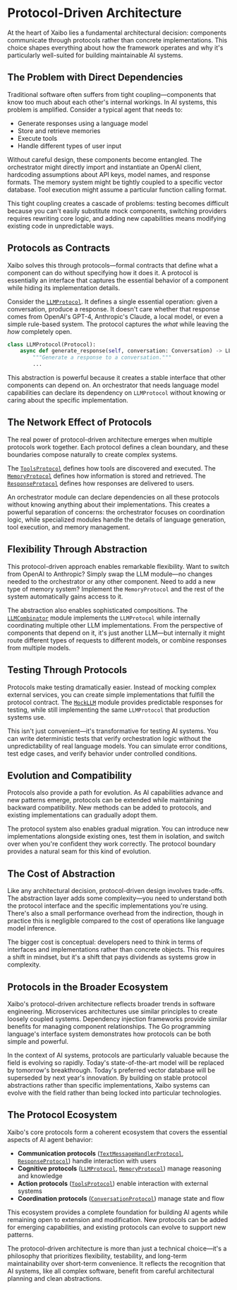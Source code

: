 # Protocol-Driven Architecture

At the heart of Xaibo lies a fundamental architectural decision: components communicate through protocols rather than concrete implementations. This choice shapes everything about how the framework operates and why it's particularly well-suited for building maintainable AI systems.

## The Problem with Direct Dependencies

Traditional software often suffers from tight coupling—components that know too much about each other's internal workings. In AI systems, this problem is amplified. Consider a typical agent that needs to:

- Generate responses using a language model
- Store and retrieve memories
- Execute tools
- Handle different types of user input

Without careful design, these components become entangled. The orchestrator might directly import and instantiate an OpenAI client, hardcoding assumptions about API keys, model names, and response formats. The memory system might be tightly coupled to a specific vector database. Tool execution might assume a particular function calling format.

This tight coupling creates a cascade of problems: testing becomes difficult because you can't easily substitute mock components, switching providers requires rewriting core logic, and adding new capabilities means modifying existing code in unpredictable ways.

## Protocols as Contracts

Xaibo solves this through protocols—formal contracts that define what a component can do without specifying how it does it. A protocol is essentially an interface that captures the essential behavior of a component while hiding its implementation details.

Consider the [`LLMProtocol`](https://github.com/xpressai/xaibo/blob/main/src/xaibo/core/protocols/llm.py). It defines a single essential operation: given a conversation, produce a response. It doesn't care whether that response comes from OpenAI's GPT-4, Anthropic's Claude, a local model, or even a simple rule-based system. The protocol captures the *what* while leaving the *how* completely open.

```python
class LLMProtocol(Protocol):
    async def generate_response(self, conversation: Conversation) -> LLMResponse:
        """Generate a response to a conversation."""
        ...
```

This abstraction is powerful because it creates a stable interface that other components can depend on. An orchestrator that needs language model capabilities can declare its dependency on `LLMProtocol` without knowing or caring about the specific implementation.

## The Network Effect of Protocols

The real power of protocol-driven architecture emerges when multiple protocols work together. Each protocol defines a clean boundary, and these boundaries compose naturally to create complex systems.

The [`ToolsProtocol`](https://github.com/xpressai/xaibo/blob/main/src/xaibo/core/protocols/tools.py) defines how tools are discovered and executed. The [`MemoryProtocol`](https://github.com/xpressai/xaibo/blob/main/src/xaibo/core/protocols/memory.py) defines how information is stored and retrieved. The [`ResponseProtocol`](https://github.com/xpressai/xaibo/blob/main/src/xaibo/core/protocols/response.py) defines how responses are delivered to users.

An orchestrator module can declare dependencies on all these protocols without knowing anything about their implementations. This creates a powerful separation of concerns: the orchestrator focuses on coordination logic, while specialized modules handle the details of language generation, tool execution, and memory management.

## Flexibility Through Abstraction

This protocol-driven approach enables remarkable flexibility. Want to switch from OpenAI to Anthropic? Simply swap the LLM module—no changes needed to the orchestrator or any other component. Need to add a new type of memory system? Implement the `MemoryProtocol` and the rest of the system automatically gains access to it.

The abstraction also enables sophisticated compositions. The [`LLMCombinator`](https://github.com/xpressai/xaibo/blob/main/src/xaibo/primitives/modules/llm/combinator.py) module implements the `LLMProtocol` while internally coordinating multiple other LLM implementations. From the perspective of components that depend on it, it's just another LLM—but internally it might route different types of requests to different models, or combine responses from multiple models.

## Testing Through Protocols

Protocols make testing dramatically easier. Instead of mocking complex external services, you can create simple implementations that fulfill the protocol contract. The [`MockLLM`](https://github.com/xpressai/xaibo/blob/main/src/xaibo/primitives/modules/llm/mock.py) module provides predictable responses for testing, while still implementing the same `LLMProtocol` that production systems use.

This isn't just convenient—it's transformative for testing AI systems. You can write deterministic tests that verify orchestration logic without the unpredictability of real language models. You can simulate error conditions, test edge cases, and verify behavior under controlled conditions.

## Evolution and Compatibility

Protocols also provide a path for evolution. As AI capabilities advance and new patterns emerge, protocols can be extended while maintaining backward compatibility. New methods can be added to protocols, and existing implementations can gradually adopt them.

The protocol system also enables gradual migration. You can introduce new implementations alongside existing ones, test them in isolation, and switch over when you're confident they work correctly. The protocol boundary provides a natural seam for this kind of evolution.

## The Cost of Abstraction

Like any architectural decision, protocol-driven design involves trade-offs. The abstraction layer adds some complexity—you need to understand both the protocol interface and the specific implementations you're using. There's also a small performance overhead from the indirection, though in practice this is negligible compared to the cost of operations like language model inference.

The bigger cost is conceptual: developers need to think in terms of interfaces and implementations rather than concrete objects. This requires a shift in mindset, but it's a shift that pays dividends as systems grow in complexity.

## Protocols in the Broader Ecosystem

Xaibo's protocol-driven architecture reflects broader trends in software engineering. Microservices architectures use similar principles to create loosely coupled systems. Dependency injection frameworks provide similar benefits for managing component relationships. The Go programming language's interface system demonstrates how protocols can be both simple and powerful.

In the context of AI systems, protocols are particularly valuable because the field is evolving so rapidly. Today's state-of-the-art model will be replaced by tomorrow's breakthrough. Today's preferred vector database will be superseded by next year's innovation. By building on stable protocol abstractions rather than specific implementations, Xaibo systems can evolve with the field rather than being locked into particular technologies.

## The Protocol Ecosystem

Xaibo's core protocols form a coherent ecosystem that covers the essential aspects of AI agent behavior:

- **Communication protocols** ([`TextMessageHandlerProtocol`](https://github.com/xpressai/xaibo/blob/main/src/xaibo/core/protocols/message_handlers.py), [`ResponseProtocol`](https://github.com/xpressai/xaibo/blob/main/src/xaibo/core/protocols/response.py)) handle interaction with users
- **Cognitive protocols** ([`LLMProtocol`](https://github.com/xpressai/xaibo/blob/main/src/xaibo/core/protocols/llm.py), [`MemoryProtocol`](https://github.com/xpressai/xaibo/blob/main/src/xaibo/core/protocols/memory.py)) manage reasoning and knowledge
- **Action protocols** ([`ToolsProtocol`](https://github.com/xpressai/xaibo/blob/main/src/xaibo/core/protocols/tools.py)) enable interaction with external systems
- **Coordination protocols** ([`ConversationProtocol`](https://github.com/xpressai/xaibo/blob/main/src/xaibo/core/protocols/conversation.py)) manage state and flow

This ecosystem provides a complete foundation for building AI agents while remaining open to extension and modification. New protocols can be added for emerging capabilities, and existing protocols can evolve to support new patterns.

The protocol-driven architecture is more than just a technical choice—it's a philosophy that prioritizes flexibility, testability, and long-term maintainability over short-term convenience. It reflects the recognition that AI systems, like all complex software, benefit from careful architectural planning and clean abstractions.